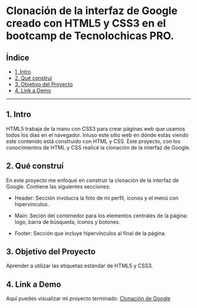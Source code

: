 # Clonación de la interfaz de Google creado con HTML5 y CSS3 en el bootcamp de Tecnolochicas PRO.


## **Índice**

* [1. Intro](https://github.com/NatyMor140720/clonacion_google/edit/main/README.md#1-intro)
* [2. Qué construí](https://github.com/NatyMor140720/clonacion_google/edit/main/README.md#2-qu%C3%A9-constru%C3%AD)
* [3. Objetivo del Proyecto](https://github.com/NatyMor140720/clonacion_google/edit/main/README.md#3-objetivo-del-proyecto)
* [4. Link a Demo](https://github.com/NatyMor140720/clonacion_google/edit/main/README.md#4-link-a-demo)

****

## 1. Intro
HTML5 trabaja de la mano con CSS3 para crear páginas web que usamos todos los días en el navegador. Inluso este sitio web en dónde estás viendo este contenido está construido con HTML y CSS. Este proyecto, con los conocimientos de HTML y CSS realicé la clonación de la interfaz de Google.

## 2. Qué construí
En este proyecto me enfoqué en construir la clonación de la interfaz de Google.
Contiene las siguientes secciones:

* Header: Sección involucra la foto de mi perfil, íconos y el menú con hipervínculos.

* Main: Seción del contenedor para los elementos centrales de la página: logo, barra de búsqueda, íconos y botones.

* Footer: Sección que incluye hipervínculos al final de la página.

## 3. Objetivo del Proyecto
Aprender a utilizar las etiquetas estándar de HTML5 y CSS3.

## 4. Link a Demo
Aquí puedes visualizar mi proyecto terminado: [Clonación de Google](#)


